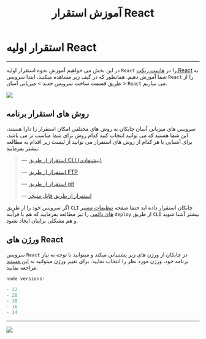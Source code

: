 ﻿---
title: "آموزش استقرار React"
sidebar_label: "استقرار اولیه"
description: "در این بخش می خواهیم آموزش نحوه استقرار اولیه سرویس `React` را در هاست ریکت React به شما آموزش دهیم."
---

#  استقرار اولیه React
---

در این بخش می خواهیم آموزش نحوه استقرار اولیه  `React` را در [هاست ریکت React](https://chabokan.net/cloud-hosting/react/) به شما آموزش دهیم.
 همانطور که در گیف زیر مشاهده میکنید، ابتدا سرویس `React` را از طریق قسمت ساخت سرویس جدید > میزبانی آسان > `React` می سازیم.

 ![](https://s1.chabokan.net/docs/gifs/react-install.gif)

 ## روش های استقرار برنامه

سرویس های میزبانی آسان چابکان به روش های مختلفی امکان استقرار را دارا هستند، این شما هستید که می توانید انتخاب کنید کدام روش برای شما مناسب تر می باشد، برای آشنایی با هر کدام از روش های استقرار می توانید از لیست زیر اقدام به مطالعه بیشتر بفرمایید:

> —  [استقرار از طریق CLI (پیشنهادی)](https://docs.chabokan.net/deploy/cli)
>
> —  [استقرار از طریق FTP](https://docs.chabokan.net/deploy/ftp/)
>
> —  [استقرار از طریق git](https://docs.chabokan.net/deploy/git/)
>
> —  [استقرار از طریق فایل منیجر](https://docs.chabokan.net/deploy/file-manager/)

اگر سرویس خود را از طریق `CLI` چابکان استقرار داده اید حتما صفحه [تنظیمات مسیر های دائمی](https://docs.chabokan.net/features/permanent-path/) را نیز مطالعه بفرمایید که هم با فرآیند `deploy` از طریق `CLI` بیشتر آشنا شوید و هم مشکلی برایتان ایجاد نشود.

## ورژن های React

سرویس `React` در چابکان از ورژن های زیر پشتیبانی میکند و میتوانید با توجه به نیاز برنامه خود، ورژن مورد نظر را انتخاب نمایید. برای تغییر ورژن میتوانید به [این مستند](https://docs.chabokan.net/simple-hosting/react/more/#تغییر-ورژن-react) مراجعه نمایید.

```php
node versions:

- 22
- 20
- 18
- 16
- 14
```

---
<a href="https://hub.chabokan.net/fa/services/create/react" ><img src="https://s1.chabokan.net/docs/images/react-banner.png" /></a>